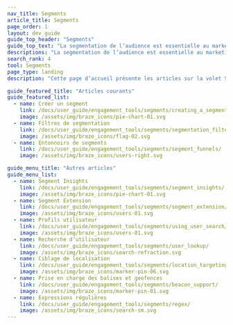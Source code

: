 ```yaml
---
nav_title: Segments
article_title: Segments
page_order: 1
layout: dev_guide
guide_top_header: "Segments"
guide_top_text: "La segmentation de l’audience est essentielle au marketing stratégique. Elle peut vous aider à ne pas surcibler un client, à ne pas le déranger ou à ne pas passer à côté d’une occasion d’établir un lien avec un client. Consultez les articles suivants pour découvrir comment segmenter et filtrer votre audience de la manière la plus bénéfique pour vous (et pour eux) !"
descriptions: "La segmentation de l’audience est essentielle au marketing stratégique. Elle peut vous aider à ne pas surcibler un client, à ne pas le déranger ou à ne pas passer à côté d’une occasion d’établir un lien avec un client. Consultez cette page d’accueil pour découvrir comment segmenter et filtrer votre audience de la manière la plus bénéfique pour vous (et pour eux) !"
search_rank: 4
tool: Segments
page_type: landing
description: "Cette page d’accueil présente les articles sur la volet Segmentation des campagnes de votre tableau de bord. Vous trouverez ici des informations sur la configuration d’un segment, de filtres, d’entonnoirs, d’informations, d’extensions, etc."

guide_featured_title: "Articles courants"
guide_featured_list:
  - name: Créer un segment
    link: /docs/user_guide/engagement_tools/segments/creating_a_segment/
    image: /assets/img/braze_icons/pie-chart-01.svg
  - name: Filtres de segmentation
    link: /docs/user_guide/engagement_tools/segments/segmentation_filters/
    image: /assets/img/braze_icons/flag-02.svg
  - name: Entonnoirs de segments
    link: /docs/user_guide/engagement_tools/segments/segment_funnels/
    image: /assets/img/braze_icons/users-right.svg

guide_menu_title: "Autres articles"
guide_menu_list:
  - name: Segment Insights
    link: /docs/user_guide/engagement_tools/segments/segment_insights/
    image: /assets/img/braze_icons/pie-chart-01.svg
  - name: Segment Extension
    link: /docs/user_guide/engagement_tools/segments/segment_extension/
    image: /assets/img/braze_icons/users-01.svg
  - name: Profils utilisateur
    link: /docs/user_guide/engagement_tools/segments/using_user_search/
    image: /assets/img/braze_icons/users-01.svg
  - name: Recherche d’utilisateur
    link: /docs/user_guide/engagement_tools/segments/user_lookup/
    image: /assets/img/braze_icons/search-refraction.svg
  - name: Ciblage de localisation
    link: /docs/user_guide/engagement_tools/segments/location_targeting/
    image: /assets/img/braze_icons/marker-pin-06.svg
  - name: Prise en charge des balises et geofences
    link: /docs/user_guide/engagement_tools/segments/beacon_support/
    image: /assets/img/braze_icons/marker-pin-01.svg
  - name: Expressions régulières
    link: /docs/user_guide/engagement_tools/segments/regex/
    image: /assets/img/braze_icons/search-sm.svg
---
```

